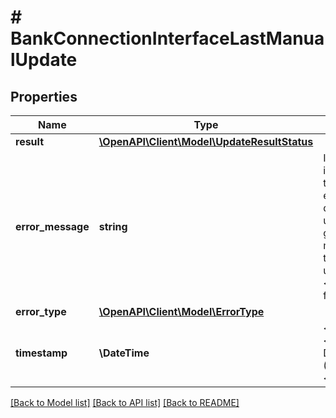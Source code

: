 # # BankConnectionInterfaceLastManualUpdate

## Properties

Name | Type | Description | Notes
------------ | ------------- | ------------- | -------------
**result** | [**\OpenAPI\Client\Model\UpdateResultStatus**](UpdateResultStatus.md) |  |
**error_message** | **string** | In case the update result is not &lt;code&gt;OK&lt;/code&gt;, this field may contain an error message with details about why the update failed (it is not guaranteed that a message is available though). In case the update result is &lt;code&gt;OK&lt;/code&gt;, the field will always be null. | [optional]
**error_type** | [**\OpenAPI\Client\Model\ErrorType**](ErrorType.md) |  | [optional]
**timestamp** | **\DateTime** | &lt;strong&gt;Format:&lt;/strong&gt; &#39;YYYY-MM-DD&#39;T&#39;HH:MM:SS.SSSXXX&#39; (RFC 3339, section 5.6)&lt;br/&gt;Time of the update. |

[[Back to Model list]](../../README.md#models) [[Back to API list]](../../README.md#endpoints) [[Back to README]](../../README.md)
